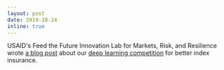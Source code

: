 ```yaml
---
layout: post
date: 2019-10-24
inline: true
---
```


USAID's Feed the Future Innovation Lab for Markets, Risk, and Resilience wrote [a blog post](https://basis.ucdavis.edu/news/leveraging-machine-learning-improve-livestock-insurance-pastoralist-families) about our [deep learning competition](https://app.wandb.ai/wandb/droughtwatch/benchmark) for better index insurance.
